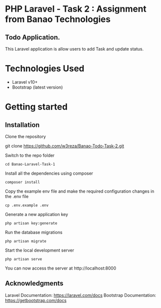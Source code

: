 # PHP Laravel - Task 2  : Assignment from Banao Technologies

##  Todo Application. 
This Laravel application is allow users to add Task and update status.



# Technologies Used
- Laravel v10+
- Bootstrap (latest version)

# Getting started

## Installation

Clone the repository

git clone https://github.com/w3reza/Banao-Todo-Task-2.git

Switch to the repo folder

    cd Banao-Laravel-Task-1

Install all the dependencies using composer

    composer install

Copy the example env file and make the required configuration changes in the .env file

    cp .env.example .env

Generate a new application key

    php artisan key:generate


Run the database migrations 

    php artisan migrate

Start the local development server

    php artisan serve

You can now access the server at http://localhost:8000

## Acknowledgments
Laravel Documentation: https://laravel.com/docs
Bootstrap Documentation: https://getbootstrap.com/docs

